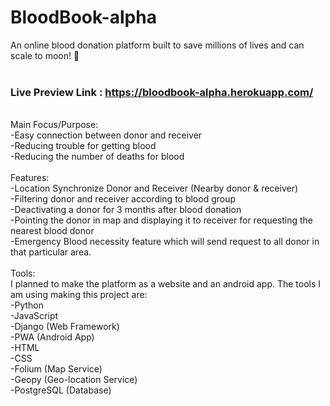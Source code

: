 # BloodBook-alpha
An online blood donation platform built to save millions of lives and can scale to moon! 🚀
<br><br>
### Live Preview Link : https://bloodbook-alpha.herokuapp.com/
<br>
Main Focus/Purpose: 
<br>
-Easy connection between donor and receiver
<br>
-Reducing trouble for getting blood
<br>
-Reducing the number  of deaths for blood
<br><br>
Features:
<br>
-Location Synchronize Donor and Receiver (Nearby donor & receiver)
<br>
-Filtering donor and receiver according to blood group
<br>
-Deactivating a donor for 3 months after blood donation
<br>
-Pointing the donor in map and displaying it to receiver for requesting the nearest blood donor
<br>
-Emergency Blood necessity feature which will send request to all donor in that particular area.
<br><br>
Tools:
<br>
I planned to make the platform as a website and an android app. The tools I am using making this project are:
<br>
-Python
<br>
-JavaScript
<br>
-Django (Web Framework)
<br>
-PWA (Android App)
<br>
-HTML
<br>
-CSS
<br>
-Folium (Map Service)
<br>
-Geopy (Geo-location Service)
<br>
-PostgreSQL (Database)
